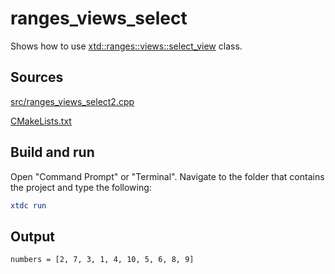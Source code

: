 # ranges_views_select

Shows how to use [xtd::ranges::views::select_view](https://gammasoft71.github.io/xtd/reference_guides/latest/classxtd_1_1ranges_1_1views_1_1select__view.html) class.

## Sources

[src/ranges_views_select2.cpp](src/ranges_views_select2.cpp)

[CMakeLists.txt](CMakeLists.txt)

## Build and run

Open "Command Prompt" or "Terminal". Navigate to the folder that contains the project and type the following:

```cmake
xtdc run
```

## Output

```
numbers = [2, 7, 3, 1, 4, 10, 5, 6, 8, 9]
```
